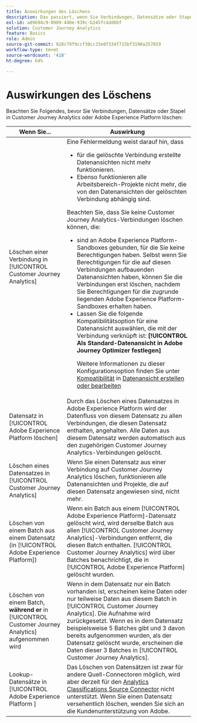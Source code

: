 ```yaml
---
title: Auswirkungen des Löschens
description: Das passiert, wenn Sie Verbindungen, Datensätze oder Stapel in Customer Journey Analytics oder Adobe Experience Platform löschen.
exl-id: a89694c9-0909-440e-939c-b245fc4dd6bf
solution: Customer Journey Analytics
feature: Basics
role: Admin
source-git-commit: 928c79f9ccf30cc33e0f334f715bf3190a257019
workflow-type: tm+mt
source-wordcount: '418'
ht-degree: 64%

---
```


# Auswirkungen des Löschens

Beachten Sie Folgendes, bevor Sie Verbindungen, Datensätze oder Stapel in Customer Journey Analytics oder Adobe Experience Platform löschen:

| Wenn Sie... | Auswirkung |
| --- | --- |
| Löschen einer Verbindung in [!UICONTROL Customer Journey Analytics] | Eine Fehlermeldung weist darauf hin, dass<ul><li>für die gelöschte Verbindung erstellte Datenansichten nicht mehr funktionieren.</li><li> Ebenso funktionieren alle Arbeitsbereich-Projekte nicht mehr, die von den Datenansichten der gelöschten Verbindung abhängig sind.</li></ul>Beachten Sie, dass Sie keine Customer Journey Analytics-Verbindungen löschen können, die: <ul><li>sind an Adobe Experience Platform-Sandboxes gebunden, für die Sie keine Berechtigungen haben. Selbst wenn Sie Berechtigungen für die auf diesen Verbindungen aufbauenden Datenansichten haben, können Sie die Verbindungen erst löschen, nachdem Sie Berechtigungen für die zugrunde liegenden Adobe Experience Platform-Sandboxes erhalten haben.</li><li>Lassen Sie die folgende Kompatibilitätsoption für eine Datenansicht auswählen, die mit der Verbindung verknüpft ist: **[!UICONTROL Als Standard-Datenansicht in Adobe Journey Optimizer festlegen]**<p>Weitere Informationen zu dieser Konfigurationsoption finden Sie unter [Kompatibilität](/help/data-views/create-dataview.md#compatibility) in [Datenansicht erstellen oder bearbeiten](/help/data-views/create-dataview.md)</p></li></ul> |
| Datensatz in [!UICONTROL Adobe Experience Platform löschen] | Durch das Löschen eines Datensatzes in Adobe Experience Platform wird der Datenfluss von diesem Datensatz zu allen Verbindungen, die diesen Datensatz enthalten, angehalten. Alle Daten aus diesem Datensatz werden automatisch aus den zugehörigen Customer Journey Analytics-Verbindungen gelöscht. |
| Löschen eines Datensatzes in [!UICONTROL Customer Journey Analytics] | Wenn Sie einen Datensatz aus einer Verbindung auf Customer Journey Analytics löschen, funktionieren alle Datenansichten und Projekte, die auf diesen Datensatz angewiesen sind, nicht mehr. |
| Löschen von einem Batch aus einem Datensatz (in [!UICONTROL Adobe Experience Platform]) | Wenn ein Batch aus einem [!UICONTROL Adobe Experience Platform]-Datensatz gelöscht wird, wird derselbe Batch aus allen [!UICONTROL Customer Journey Analytics]-Verbindungen entfernt, die diesen Batch enthalten. [!UICONTROL Customer Journey Analytics] wird über Batches benachrichtigt, die in [!UICONTROL Adobe Experience Platform] gelöscht wurden. |
| Löschen von einem Batch, **während er** in [!UICONTROL Customer Journey Analytics] aufgenommen wird | Wenn in dem Datensatz nur ein Batch vorhanden ist, erscheinen keine Daten oder nur teilweise Daten aus diesem Batch in [!UICONTROL Customer Journey Analytics]. Die Aufnahme wird zurückgesetzt. Wenn es in dem Datensatz beispielsweise 5 Batches gibt und 3 davon bereits aufgenommen wurden, als der Datensatz gelöscht wurde, erscheinen die Daten dieser 3 Batches in [!UICONTROL Customer Journey Analytics]. |
| Lookup-Datensätze in [!UICONTROL Adobe Experience Platform &#x200B;] | Das Löschen von Datensätzen ist zwar für andere Quell-Connectoren möglich, wird aber derzeit für den [Analytics Classifications Source Connector](https://experienceleague.adobe.com/docs/experience-platform/sources/ui-tutorials/create/adobe-applications/classifications.html?lang=de) nicht unterstützt. Wenn Sie einen Datensatz versehentlich löschen, wenden Sie sich an die Kundenunterstützung von Adobe. |

